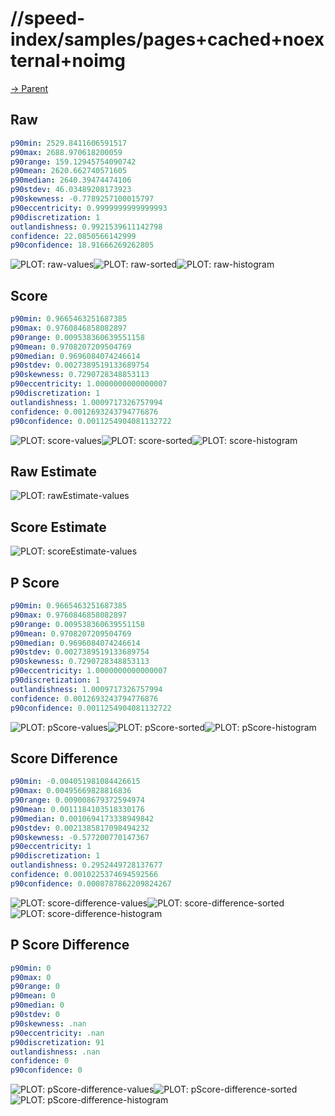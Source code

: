
# //speed-index/samples/pages+cached+noexternal+noimg

[→ Parent](../..)


## Raw


```yaml
p90min: 2529.8411606591517
p90max: 2688.970618200059
p90range: 159.12945754090742
p90mean: 2620.662740571605
p90median: 2640.39474474106
p90stdev: 46.03489208173923
p90skewness: -0.7789257100015797
p90eccentricity: 0.9999999999999993
p90discretization: 1
outlandishness: 0.9921539611142798
confidence: 22.0850566142999
p90confidence: 18.91666269262805

```

![PLOT: raw-values](./raw/values.svg)![PLOT: raw-sorted](./raw/sorted.svg)![PLOT: raw-histogram](./raw/histogram.svg)
## Score


```yaml
p90min: 0.9665463251687385
p90max: 0.9760846858082897
p90range: 0.009538360639551158
p90mean: 0.9708207209504769
p90median: 0.9696084074246614
p90stdev: 0.0027389519133689754
p90skewness: 0.7290728348853113
p90eccentricity: 1.0000000000000007
p90discretization: 1
outlandishness: 1.0009717326757994
confidence: 0.0012693243794776876
p90confidence: 0.0011254904081132722

```

![PLOT: score-values](./score/values.svg)![PLOT: score-sorted](./score/sorted.svg)![PLOT: score-histogram](./score/histogram.svg)
## Raw Estimate

![PLOT: rawEstimate-values](./rawEstimate/values.svg)
## Score Estimate

![PLOT: scoreEstimate-values](./scoreEstimate/values.svg)
## P Score


```yaml
p90min: 0.9665463251687385
p90max: 0.9760846858082897
p90range: 0.009538360639551158
p90mean: 0.9708207209504769
p90median: 0.9696084074246614
p90stdev: 0.0027389519133689754
p90skewness: 0.7290728348853113
p90eccentricity: 1.0000000000000007
p90discretization: 1
outlandishness: 1.0009717326757994
confidence: 0.0012693243794776876
p90confidence: 0.0011254904081132722

```

![PLOT: pScore-values](./pScore/values.svg)![PLOT: pScore-sorted](./pScore/sorted.svg)![PLOT: pScore-histogram](./pScore/histogram.svg)
## Score Difference


```yaml
p90min: -0.004051981084426615
p90max: 0.00495669828816836
p90range: 0.009008679372594974
p90mean: 0.0011184103518330176
p90median: 0.0010694173338949842
p90stdev: 0.0021385817098494232
p90skewness: -0.577200770147367
p90eccentricity: 1
p90discretization: 1
outlandishness: 0.2952449728137677
confidence: 0.0010225374694592566
p90confidence: 0.0008787862209824267

```

![PLOT: score-difference-values](./score-difference/values.svg)![PLOT: score-difference-sorted](./score-difference/sorted.svg)![PLOT: score-difference-histogram](./score-difference/histogram.svg)
## P Score Difference


```yaml
p90min: 0
p90max: 0
p90range: 0
p90mean: 0
p90median: 0
p90stdev: 0
p90skewness: .nan
p90eccentricity: .nan
p90discretization: 91
outlandishness: .nan
confidence: 0
p90confidence: 0

```

![PLOT: pScore-difference-values](./pScore-difference/values.svg)![PLOT: pScore-difference-sorted](./pScore-difference/sorted.svg)![PLOT: pScore-difference-histogram](./pScore-difference/histogram.svg)